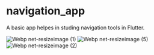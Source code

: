 # navigation_app

A basic app helpes in studing navigation tools in Flutter.

![Webp net-resizeimage (1)](https://user-images.githubusercontent.com/51311257/73655339-d089bf00-46b3-11ea-9b62-044ac7dc5ba7.png)
![Webp net-resizeimage (5)](https://user-images.githubusercontent.com/51311257/73655336-d089bf00-46b3-11ea-8192-d38ca88186e3.png)
![Webp net-resizeimage (2)](https://user-images.githubusercontent.com/51311257/73655337-d089bf00-46b3-11ea-93a8-8896d5e83622.png)

